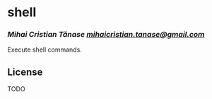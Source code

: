 # shell
### _Mihai Cristian Tănase <mihaicristian.tanase@gmail.com>_

Execute shell commands.

## License

TODO
